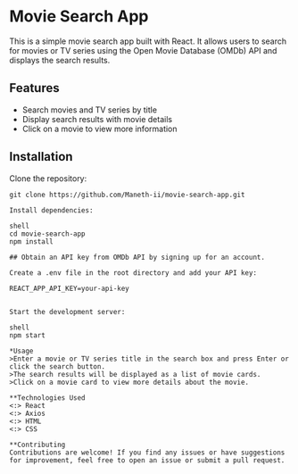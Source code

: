 # Movie Search App

This is a simple movie search app built with React. It allows users to search for movies or TV series using the Open Movie Database (OMDb) API and displays the search results.

## Features

- Search movies and TV series by title
- Display search results with movie details
- Click on a movie to view more information

## Installation

 Clone the repository:

   ```shell
   git clone https://github.com/Maneth-ii/movie-search-app.git

  Install dependencies:

shell
cd movie-search-app
npm install

## Obtain an API key from OMDb API by signing up for an account.

Create a .env file in the root directory and add your API key:

REACT_APP_API_KEY=your-api-key


Start the development server:

shell
npm start

*Usage
>Enter a movie or TV series title in the search box and press Enter or click the search button.
>The search results will be displayed as a list of movie cards.
>Click on a movie card to view more details about the movie.

**Technologies Used
<:> React
<:> Axios
<:> HTML
<:> CSS

**Contributing
Contributions are welcome! If you find any issues or have suggestions for improvement, feel free to open an issue or submit a pull request.
